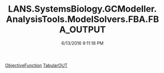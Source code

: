 ﻿---
title: LANS.SystemsBiology.GCModeller.AnalysisTools.ModelSolvers.FBA.FBA_OUTPUT
date: 6/13/2016 9:11:18 PM
---

[ObjectiveFunction](T-LANS.SystemsBiology.GCModeller.AnalysisTools.ModelSolvers.FBA.FBA_OUTPUT.ObjectiveFunction.html)
[TabularOUT](T-LANS.SystemsBiology.GCModeller.AnalysisTools.ModelSolvers.FBA.FBA_OUTPUT.TabularOUT.html)
